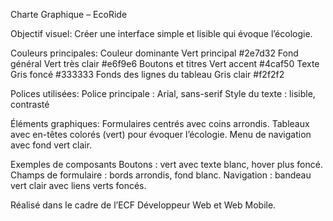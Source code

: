  Charte Graphique – EcoRide

 Objectif visuel:
 Créer une interface simple et lisible qui évoque l’écologie.

 Couleurs principales:
 Couleur dominante  Vert principal  #2e7d32 
 Fond général  Vert très clair  #e6f9e6 
 Boutons et titres  Vert accent  #4caf50 
 Texte  Gris foncé  #333333 
 Fonds des lignes du tableau  Gris clair  #f2f2f2 

 Polices utilisées:
 Police principale : Arial, sans-serif
 Style du texte : lisible, contrasté

 Éléments graphiques:
 Formulaires centrés avec coins arrondis.
 Tableaux avec en-têtes colorés (vert) pour évoquer l’écologie.
 Menu de navigation avec fond vert clair.


 Exemples de composants
 Boutons : vert avec texte blanc, hover plus foncé.
 Champs de formulaire : bords arrondis, fond blanc.
 Navigation : bandeau vert clair avec liens verts foncés.


 Réalisé dans le cadre de l’ECF Développeur Web et Web Mobile.
